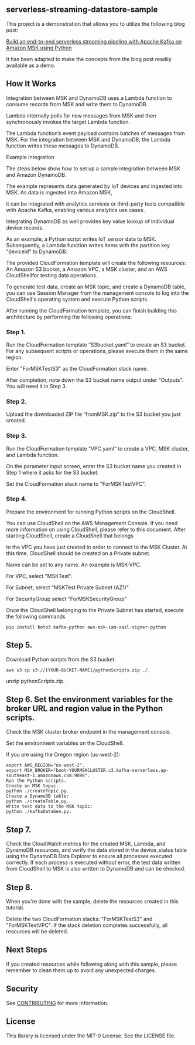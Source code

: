 ## serverless-streaming-datastore-sample
This project is a demonstration that allows you to utilize the following blog post:

[Build an end-to-end serverless streaming pipeline with Apache Kafka on Amazon MSK using Python](https://aws.amazon.com/blogs/big-data/build-an-end-to-end-serverless-streaming-pipeline-with-apache-kafka-on-amazon-msk-using-python/)

It has been adapted to make the concepts from the blog post readily available as a demo.

## How It Works

Integration between MSK and DynamoDB uses a Lambda function to consume records from MSK and write them to DynamoDB. 

Lambda internally polls for new messages from MSK and then synchronously invokes the target Lambda function.

The Lambda function’s event payload contains batches of messages from MSK. For the integration between MSK and DynamoDB, the Lambda function writes these messages to DynamoDB. 

Example Integration

The steps below show how to set up a sample integration between MSK and Amazon DynamoDB. 

The example represents data generated by IoT devices and ingested into MSK. As data is ingested into Amazon MSK, 

it can be integrated with analytics services or third-party tools compatible with Apache Kafka, enabling various analytics use cases.

Integrating DynamoDB as well provides key value lookup of individual device records.

As an example, a Python script writes IoT sensor data to MSK. Subsequently, a Lambda function writes items with the partition key "deviceid" to DynamoDB.

The provided CloudFormation template will create the following resources: An Amazon S3 bucket, a Amazon VPC, a MSK cluster, and an AWS CloudShellfor testing data operations.

To generate test data, create an MSK topic, and create a DynamoDB table, you can use Session Manager from the management console to log into the CloudShell's operating system and execute Python scripts.

After running the CloudFormation template, you can finish building this architecture by performing the following operations:

### Step 1. 

Run the CloudFormation template “S3bucket.yaml” to create an S3 bucket. For any subsequent scripts or operations, please execute them in the same region.

Enter "ForMSKTestS3" as the CloudFormation stack name.

After completion, note down the S3 bucket name output under "Outputs". You will need it in Step 3. 
 
### Step 2. 

Upload the downloaded ZIP file “fromMSK.zip” to the S3 bucket you just created.
 
### Step 3.  

Run the CloudFormation template “VPC.yaml” to create a VPC, MSK cluster, and Lambda function.

On the parameter input screen, enter the S3 bucket name you created in Step 1 where it asks for the S3 bucket.

Set the CloudFormation stack name to "ForMSKTestVPC".
 
### Step 4. 

Prepare the environment for running Python scripts on the CloudShell.

You can use CloudShell on the AWS Management Console. If you need more information on using CloudShell, please refer to this document. After starting CloudShell, create a CloudShell that belongs 

to the VPC you have just created in order to connect to the MSK Cluster. At this time, CloudShell should be created on a Private subnet.

Name can be set to any name. An example is MSK-VPC.

For VPC, select "MSKTest".

For Subnet, select "MSKTest Private Subnet (AZ1)"

For SecurityGroup select "ForMSKSecurityGroup"

Once the CloudShell belonging to the Private Subnet has started, execute the following commands
```
pip install boto3 kafka-python aws-msk-iam-sasl-signer-python
```
## Step 5.
Download Python scripts from the S3 bucket.
```
aws s3 cp s3://[YOUR-BUCKET-NAME]/pythonScripts.zip ./.
```
unzip pythonScripts.zip.

## Step 6. Set the environment variables for the broker URL and region value in the Python scripts.

Check the MSK cluster broker endpoint in the management console.
  
Set the environment variables on the CloudShell.

If you are using the Oregon region (us-west-2):

```
export AWS_REGION="us-west-2".
export MSK_BROKER="boot-YOURMSKCLUSTER.c3.kafka-serverless.ap-southeast-1.amazonaws.com:9098".
Run the Python scripts.
Create an MSK topic:
python ./createTopic.py.
Create a DynamoDB table:
python ./createTable.py.
Write test data to the MSK topic:
python ./kafkaDataGen.py.
```

## Step 7.

Check the CloudWatch metrics for the created MSK, Lambda, and DynamoDB resources, and verify the data stored in the device_status table using the DynamoDB Data Explorer to ensure all processes executed correctly. If each process is executed without error, the test data written from CloudShell to MSK is also written to DynamoDB and can be checked.
 

## Step 8.

When you're done with the sample, delete the resources created in this tutorial.

Delete the two CloudFormation stacks: "ForMSKTestS3" and "ForMSKTestVPC". If the stack deletion completes successfully, all resources will be deleted.

## Next Steps

If you created resources while following along with this sample, please remember to clean them up to avoid any unexpected charges.


## Security

See [CONTRIBUTING](CONTRIBUTING.md#security-issue-notifications) for more information.

## License

This library is licensed under the MIT-0 License. See the LICENSE file.

